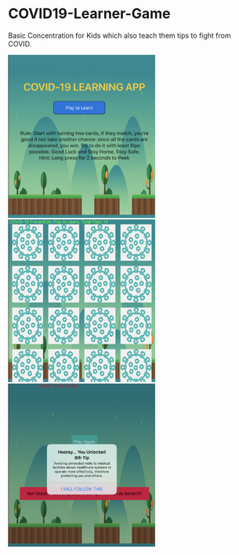 # COVID19-Learner-Game

Basic Concentration for Kids which also teach them tips to fight from COVID.

<img src="Running/1.png" width="300"> <img src="Running/2.png" width="300"> <img src="Running/3.png" width="300">


